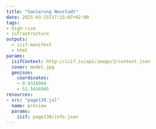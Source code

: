 ```yaml
---
title: "Sanierung Neustadt"
date: 2025-03-15T17:15:07+02:00
tags:
- high-rise
- infrastructure
outputs:
  - iiif-manifest
  - html
params:
  iiifContext: http://iiif.io/api/image/2/context.json
  cover: model.jpg
  geojson:
    coordinates:
    - 9.9326044
    - 51.5416565
resources:
- src: "page139.jxl"
  name: preview
  params:
    iiif: page139/info.json
---
```

